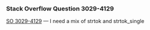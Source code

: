 ### Stack Overflow Question 3029-4129

[SO 3029-4129](https://stackoverflow.com/q/30294129) &mdash;
I need a mix of strtok and strtok_single
